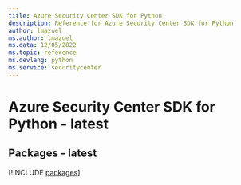 ```yaml
---
title: Azure Security Center SDK for Python
description: Reference for Azure Security Center SDK for Python
author: lmazuel
ms.author: lmazuel
ms.data: 12/05/2022
ms.topic: reference
ms.devlang: python
ms.service: securitycenter
---
```

# Azure Security Center SDK for Python - latest
## Packages - latest
[!INCLUDE [packages](security-center-index.md)]